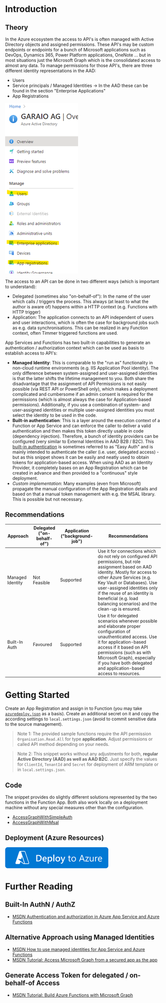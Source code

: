 # Introduction
## Theory
In the Azure ecosystem the access to API's is often managed with Active Directory objects and assigned permissions. These API's may be custom endpoints or endpoints for a bunch of Microsoft applications such as DevOps, Dynamics 365, Power Platform applications, OneNote ... but in most situations just the Microsoft Graph which is the consolidated access to almost any data. To manage permissions for those API's, there are three different identity representations in the AAD:
* Users
* Service principals / Managed Identities -> In the AAD these can be found in the section "Enterprise Applications"
* App Registrations

![](./active-directory-identities.png)

The access to an API can be done in two different ways (which is important to understand):
* Delegated (sometimes also "on-behalf-of"): In the name of the user which calls / triggers the process. This always (at least to what the author is aware of) happens within a HTTP context (e.g. Functions with HTTP trigger)
* Application: The application connects to an API independent of users and user interactions, which is often the case for background jobs such as e.g. data synchronisations. This can be realized in any Function context, often Timmer triggered functions are used.

App Services and Functions has two built-in capabilities to generate an authentication / authorization context which can be used as basis to establish access to API's:
* **Managed Identity**: This is comparable to the "run as" functionality in non-cloud runtime environments (e.g. IIS Application Pool identity). The only difference between system-assigned and user-assigned identities is that the latter shifts the lifetime management to you. Both share the disadvantage that the assignment of API Permissions is not easily possible (via REST API or PowerShell only), which makes a deployment complicated and cumbersome if an admin consent is required for the permissions (which is almost always the case for Application-based permissions). Additionally, if you use a combination of system- and user-assigned identities or multiple user-assigned identities you must select the identity to be used in the code.
* **Built-in authentication**: This is a layer around the execution context of a Function or App Service and can enforce the caller to deliver a valid authentication and then makes this token directly usable in code (dependency injection). Therefore, a bunch of identity providers can be configured (very similar to External Identities in AAD B2B / B2C). This [built-in authentication](https://docs.microsoft.com/en-us/azure/app-service/overview-authentication-authorization) is sometimes referred to as "Easy Auth" and is mainly intended to authenticate the caller (i.e. user, delegated access) - but as this snippet shows it can be easily and neatly used to obtain tokens for application-based access. When using AAD as an Identity Provider, it completely bases on an App Registration which can be created in advance and then provided to a "continuous" style deployment.
* _Custom implementation_: Many examples (even from Microsoft) propagate the manual configuration of the App Registration details and based on that a manual token management with e.g. the MSAL library. This is possible but not necessary.

## Recommendations

| Approach | Delegated ("on-behalf-of") | Application ("background-job") | Recommendations |
|----------|--------------------------|------------------------------|-----------------|
| Managed Identity | Not Feasible | Supported | Use it for connections which do not rely on configured API permissions, but role assignment based on AAD identity. Mostly for access to other Azure Services (e.g. Key Vault or Databases). Use user-assigned identities only if the reuse of an identity is beneficial (e.g. load balancing scenarios) and the clean-up is ensured. |
| Built-In Auth | Favoured | Supported | Use it for delegated scenarios whenever possible and elaborate proper configuration of unauthenticated access. Use it for application-based access if it based on API permissions (such as with Microsoft Graph), especially if you have both delegated and application-based access to resources. |


# Getting Started
Create an App Registration and assign in to Function (you may take [`azuredeploy.json`](./azuredeploy.json) as a basis). Create an additional secret on it and copy the according settings to `local.settings.json` (avoid to commit sensitive data to the source management).

> Note 1: The provided sample functions require the API permission `Organisation.Read.All` for type **application**. Adjust permissions or called API method depending on your needs.

> Note 2: This snippet works without any adjustments for both, **regular Active Directory (AAD) as well as AAD B2C**. Just specify the values for `ClientId`, `TenantId` and `Secret` for deployment of ARM template or in `local.settings.json`.

## Code
The snippet provides do slightly different solutions represented by the two functions in the Function App. Both also work locally on a deployment machine without any special measures other than the configuration.
* [AccessGraphWithSimpleAuth](./FunctionApp/Functions/AccessGraphWithSimpleAuth.cs)
* [AccessGraphWithMsal](./FunctionApp/Functions/AccessGraphWithMsal.cs)

## Deployment (Azure Resources)
[![Deploy to Azure](https://github.com/garaio/AzureRecipes/raw/master/Resources/deploybutton.svg?sanitize=true)](https://portal.azure.com/#create/Microsoft.Template/uri/https%3A%2F%2Fraw.githubusercontent.com%2Fgaraio%2FAzureRecipes%2Fmaster%2FSnippets%2Fcsharp%2Ffunction-built-in-auth-token-for-graph-api%2Fazuredeploy.json)

# Further Reading
## Built-In AuthN / AuthZ
* [MSDN Authentication and authorization in Azure App Service and Azure Functions](https://docs.microsoft.com/en-us/azure/app-service/overview-authentication-authorization)

## Alternative Approach using Managed Identities
* [MSDN How to use managed identities for App Service and Azure Functions](https://docs.microsoft.com/en-us/azure/app-service/overview-managed-identity?tabs=dotnet)
* [MSDN Tutorial: Access Microsoft Graph from a secured app as the app](https://docs.microsoft.com/en-us/azure/app-service/scenario-secure-app-access-microsoft-graph-as-app?tabs=azure-powershell%2Ccommand-line)

## Generate Access Token for delegated / on-behalf-of Access
* [MSDN Tutorial: Build Azure Functions with Microsoft Graph](https://docs.microsoft.com/en-us/graph/tutorials/azure-functions)

